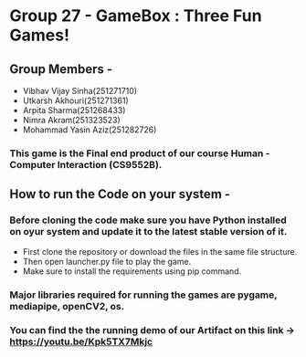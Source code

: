 # Group 27 - GameBox : Three Fun Games!
## Group Members - 
* Vibhav Vijay Sinha(251271710)     
* Utkarsh Akhouri(251271361) 
* Arpita Sharma(251268433)       
* Nimra Akram(251323523)
* Mohammad Yasin Aziz(251282726)

### This game is the Final end product of our course Human - Computer Interaction (CS9552B). 

## How to run the Code on your system - 
### Before cloning the code make sure you have Python installed on oyur system and update it to the latest stable version of it.
* First clone the repository or download the files in the same file structure.
* Then open launcher.py file to play the game.
* Make sure to install the requirements using pip command. 

### Major libraries required for running the games are pygame, mediapipe, openCV2, os. 

### You can find the the running demo of our Artifact on this link -> https://youtu.be/Kpk5TX7Mkjc
